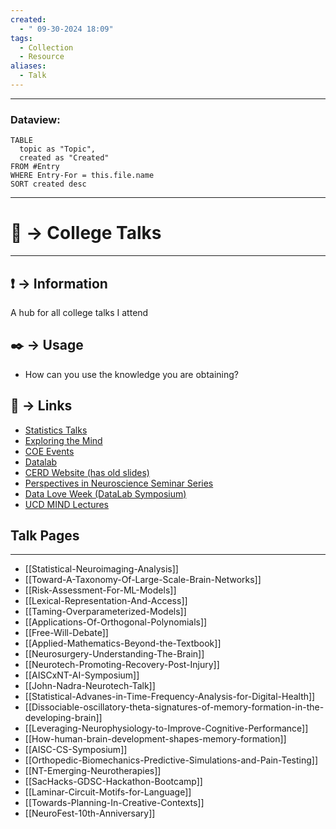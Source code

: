 ```yaml
---
created:
  - " 09-30-2024 18:09"
tags:
  - Collection
  - Resource
aliases:
  - Talk
---
```


---
### Dataview:
```dataview
TABLE
  topic as "Topic",
  created as "Created"
FROM #Entry
WHERE Entry-For = this.file.name
SORT created desc
```
---

# 📗 -> College Talks
---
## ❗ ->  Information
A hub for all college talks I attend

## ✒️ -> Usage
- How can you use the knowledge you are obtaining?

## 🔗 -> Links
- [Statistics Talks](https://statistics.ucdavis.edu/seminars)
- [Exploring the Mind](https://mindbrain.ucdavis.edu/news-and-events)
- [COE Events](https://engineering.ucdavis.edu/events)
- [Datalab](https://datalab.ucdavis.edu/invited-talks/)
- [CERD Website (has old slides)](https://cerd.cs.ucdavis.edu/)
- [Perspectives in Neuroscience Seminar Series](https://neuroscience.ucdavis.edu/perspectives-neuroscience-seminar-series)
- [Data Love Week (DataLab Symposium)](https://uc-love-data-week.github.io/)
- [UCD MIND Lectures](https://health.ucdavis.edu/mind-institute/videos/video-dls)


## Talk Pages
---
- [[Statistical-Neuroimaging-Analysis]]
- [[Toward-A-Taxonomy-Of-Large-Scale-Brain-Networks]]
- [[Risk-Assessment-For-ML-Models]]
- [[Lexical-Representation-And-Access]]
- [[Taming-Overparameterized-Models]]
- [[Applications-Of-Orthogonal-Polynomials]]
- [[Free-Will-Debate]]
- [[Applied-Mathematics-Beyond-the-Textbook]]
- [[Neurosurgery-Understanding-The-Brain]]
- [[Neurotech-Promoting-Recovery-Post-Injury]]
- [[AISCxNT-AI-Symposium]]
- [[John-Nadra-Neurotech-Talk]]
- [[Statistical-Advanes-in-Time-Frequency-Analysis-for-Digital-Health]]
- [[Dissociable-oscillatory-theta-signatures-of-memory-formation-in-the-developing-brain]]
- [[Leveraging-Neurophysiology-to-Improve-Cognitive-Performance]]
- [[How-human-brain-development-shapes-memory-formation]]
- [[AISC-CS-Symposium]]
- [[Orthopedic-Biomechanics-Predictive-Simulations-and-Pain-Testing]]
- [[NT-Emerging-Neurotherapies]]
- [[SacHacks-GDSC-Hackathon-Bootcamp]]
- [[Laminar-Circuit-Motifs-for-Language]]
- [[Towards-Planning-In-Creative-Contexts]]
- [[NeuroFest-10th-Anniversary]]
